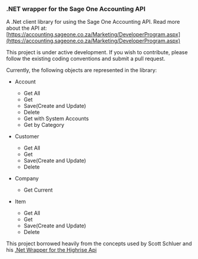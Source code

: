 ### .NET wrapper for the Sage One Accounting API

A .Net client library for using the Sage One Accounting API. 
Read more about the API at: [https://accounting.sageone.co.za/Marketing/DeveloperProgram.aspx](https://accounting.sageone.co.za/Marketing/DeveloperProgram.aspx) 

This project is under active development. If you wish to contribute, please follow the existing coding conventions and submit a pull request.

Currently, the following objects are represented in the library:

- Account
  * Get All
  * Get
  * Save(Create and Update)
  * Delete
  * Get with System Accounts
  * Get by Category
  
- Customer
  * Get All
  * Get
  * Save(Create and Update)
  * Delete
  
- Company
  * Get Current
  
- Item
  * Get All
  * Get
  * Save(Create and Update)
  * Delete

This project borrowed heavily from the concepts used by Scott Schluer and his [.Net Wrapper for the Highrise Api](https://github.com/scottschluer/highrise-api)


